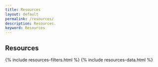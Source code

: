 ```yaml
---
title: Resources
layout: default
permalink: /resources/
description: Resources.
keyword: Resources
---
```

<section class="usa-graphic-list">
    <div class="grid-container">
        <h1 class="column-centered-heading margin-bottom-1">Resources</h1>
    </div>
</section>
<section class="usa-graphic-list margin-bottom-4">
    <div class="grid-container">
        <div class="usa-graphic-list__row grid-row grid-gap">
            {% include resources-filters.html %}
            {% include resources-data.html %}
        </div>
    </div>
</section>